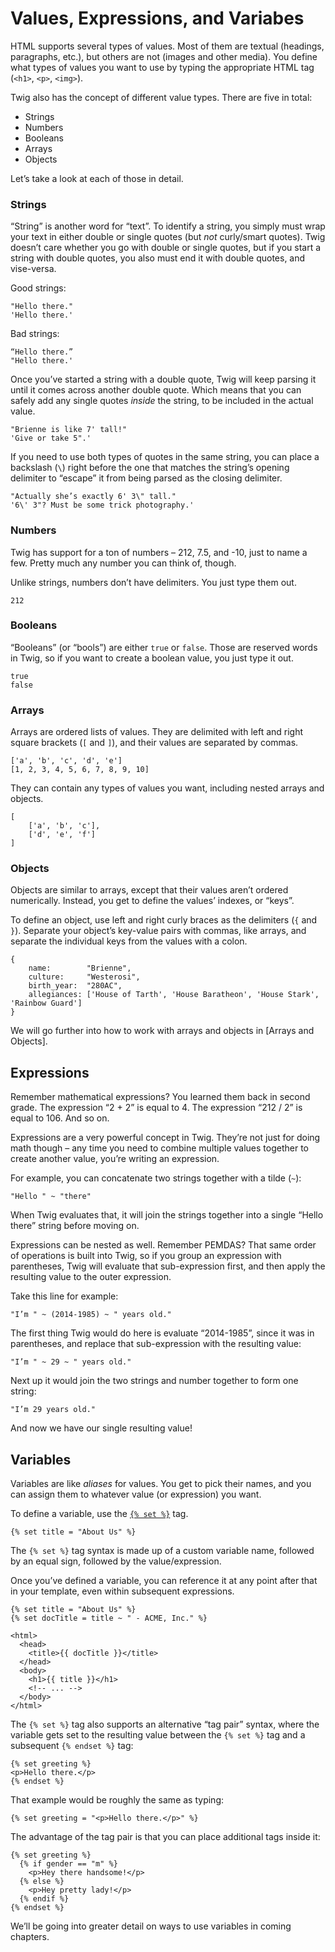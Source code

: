 # Values, Expressions, and Variabes

HTML supports several types of values. Most of them are textual (headings, paragraphs, etc.), but others are not (images and other media). You define what types of values you want to use by typing the appropriate HTML tag (`<h1>`, `<p>`, `<img>`).

Twig also has the concept of different value types. There are five in total:

- Strings
- Numbers
- Booleans
- Arrays
- Objects

Let’s take a look at each of those in detail.

### Strings

“String” is another word for “text”. To identify a string, you simply must wrap your text in either double or single quotes (but _not_ curly/smart quotes). Twig doesn’t care whether you go with double or single quotes, but if you start a string with double quotes, you also must end it with double quotes, and vise-versa.

Good strings:

    "Hello there."
    'Hello there.'

Bad strings:

    “Hello there.”
    "Hello there.'

Once you’ve started a string with a double quote, Twig will keep parsing it until it comes across another double quote. Which means that you can safely add any single quotes _inside_ the string, to be included in the actual value.

    "Brienne is like 7' tall!"
    'Give or take 5".'

If you need to use both types of quotes in the same string, you can place a backslash (`\`) right before the one that matches the string’s opening delimiter to “escape” it from being parsed as the closing delimiter.

    "Actually she’s exactly 6' 3\" tall."
    '6\' 3"? Must be some trick photography.'

### Numbers

Twig has support for a ton of numbers – 212, 7.5, and -10, just to name a few. Pretty much any number you can think of, though.

Unlike strings, numbers don’t have delimiters. You just type them out.

    212

### Booleans

“Booleans” (or “bools”) are either `true` or `false`. Those are reserved words in Twig, so if you want to create a boolean value, you just type it out.

    true
    false

### Arrays

Arrays are ordered lists of values. They are delimited with left and right square brackets (`[` and `]`), and their values are separated by commas.

    ['a', 'b', 'c', 'd', 'e']
    [1, 2, 3, 4, 5, 6, 7, 8, 9, 10]

 They can contain any types of values you want, including nested arrays and objects.

    [
        ['a', 'b', 'c'],
        ['d', 'e', 'f']
    ]

### Objects

Objects are similar to arrays, except that their values aren’t ordered numerically. Instead, you get to define the values’ indexes, or “keys”.

To define an object, use left and right curly braces as the delimiters (`{` and `}`). Separate your object’s key-value pairs with commas, like arrays, and separate the individual keys from the values with a colon.

    {
        name:        "Brienne",
        culture:     "Westerosi",
        birth_year:  "280AC",
        allegiances: ['House of Tarth', 'House Baratheon', 'House Stark', 'Rainbow Guard']
    }

We will go further into how to work with arrays and objects in [Arrays and Objects].

## Expressions

Remember mathematical expressions? You learned them back in second grade. The expression “2 + 2” is equal to 4. The expression “212 / 2” is equal to 106. And so on.

Expressions are a very powerful concept in Twig. They’re not just for doing math though – any time you need to combine multiple values together to create another value, you’re writing an expression.

For example, you can concatenate two strings together with a tilde (`~`):

    "Hello " ~ "there"

When Twig evaluates that, it will join the strings together into a single “Hello there” string before moving on.

Expressions can be nested as well. Remember PEMDAS? That same order of operations is built into Twig, so if you group an expression with parentheses, Twig will evaluate that sub-expression first, and then apply the resulting value to the outer expression.

Take this line for example:

    "I’m " ~ (2014-1985) ~ " years old."

The first thing Twig would do here is evaluate “2014-1985”, since it was in parentheses, and replace that sub-expression with the resulting value:

    "I’m " ~ 29 ~ " years old."

Next up it would join the two strings and number together to form one string:

    "I’m 29 years old."

And now we have our single resulting value!

## Variables

Variables are like _aliases_ for values. You get to pick their names, and you can assign them to whatever value (or expression) you want.

To define a variable, use the [`{% set %}`](http://twig.sensiolabs.org/doc/tags/set.html) tag.

```jinja
{% set title = "About Us" %}
```

The `{% set %}` tag syntax is made up of a custom variable name, followed by an equal sign, followed by the value/expression.

Once you’ve defined a variable, you can reference it at any point after that in your template, even within subsequent expressions.

```jinja
{% set title = "About Us" %}
{% set docTitle = title ~ " - ACME, Inc." %}

<html>
  <head>
    <title>{{ docTitle }}</title>
  </head>
  <body>
    <h1>{{ title }}</h1>
    <!-- ... -->
  </body>
</html>
```

The `{% set %}` tag also supports an alternative “tag pair” syntax, where the variable gets set to the resulting value between the `{% set %}` tag and a subsequent `{% endset %}` tag:

```jinga
{% set greeting %}
<p>Hello there.</p>
{% endset %}
```

That example would be roughly the same as typing:

```jinja
{% set greeting = "<p>Hello there.</p>" %}
```

The advantage of the tag pair is that you can place additional tags inside it:

```jinja
{% set greeting %}
  {% if gender == "m" %}
    <p>Hey there handsome!</p>
  {% else %}
    <p>Hey pretty lady!</p>
  {% endif %}
{% endset %}
```

We’ll be going into greater detail on ways to use variables in coming chapters.